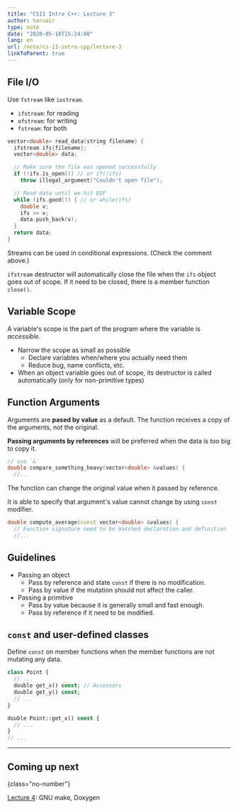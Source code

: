 ```yaml
---
title: "CS11 Intro C++: Lecture 3"
author: haruair
type: note
date: "2020-05-18T15:24:00"
lang: en
url: /note/cs-11-intro-cpp/lecture-3
linkToParent: true
---
```


## File I/O

Use `fstream` like `iostream`.

- `ifstream`: for reading
- `ofstream`: for writing
- `fstream`: for both

```cpp
vector<double> read_data(string filename) {
  ifstream ifs{filename};
  vector<double> data;

  // Make sure the file was opened successfully
  if (!ifs.is_open()) // or if(!ifs)
    throw illegal_argument("Couldn't open file");

  // Read data until we hit EOF
  while (ifs.good()) { // or while(ifs)
    double v;
    ifs >> v;
    data.push_back(v);
  }
  return data;
}
```

Streams can be used in conditional expressions. (Check the comment above.)

`ifstream` destructor will automatically close the file when the `ifs` object goes out of scope. If it need to be closed, there is a member function `close()`.

## Variable Scope

A variable's scope is the part of the program where the variable is _accessible_.

- Narrow the scope as small as possible
  - Declare variables when/where you actually need them
  - Reduce bug, name conflicts, etc.
- When an object variable goes out of scope, its destructor is called automatically (only for non-primitive types)

## Function Arguments

Arguments are **pased by value** as a default. The function receives a copy of the arguments, not the original.

**Passing arguments by references** will be preferred when the data is too big to copy it.

```cpp
// use `&`
double compare_something_heavy(vector<double> &values) {
  //...
```

The function can change the original value when it passed by reference.

It is able to specify that argument's value cannot change by using `const` modifier.

```cpp
double compute_average(const vector<double> &values) {
  // Function signature need to be matched declaration and definition
  //...
```

## Guidelines

- Passing an object
  - Pass by reference and state `const` if there is no modification.
  - Pass by value if the mutation should not affect the caller.
- Passing a primitive
  - Pass by value because it is generally small and fast enough.
  - Pass by reference if it need to be modified.

## `const` and user-defined classes

Define `const` on member functions when the member functions are not mutating any data.

```php
class Point {
  // ...
  double get_x() const; // Accessors
  double get_y() const;
  // ...
}

double Point::get_x() const {
  // ...
}
// ...
```

---

## Coming up next
{class="no-number"}

[Lecture 4](/note/cs-11-intro-cpp/lecture-4): GNU make, Doxygen
